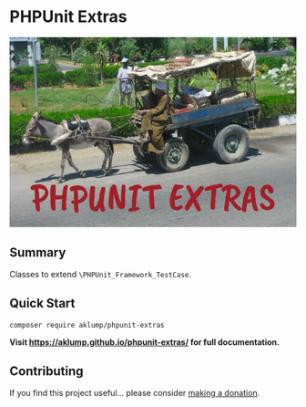 # PHPUnit Extras

![phpunit_extras](docs/images/screenshot.jpg)

## Summary

Classes to extend `\PHPUnit_Framework_TestCase`.

## Quick Start

    composer require aklump/phpunit-extras

**Visit <https://aklump.github.io/phpunit-extras/> for full documentation.**

## Contributing

If you find this project useful... please consider [making a donation](https://www.paypal.com/cgi-bin/webscr?cmd=_s-xclick&hosted_button_id=4E5KZHDQCEUV8&item_name=Gratitude%20for%20aklump%2Fphpunit_extras).


